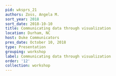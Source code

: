 ```yaml
---
pid: wksprs_21
authors: Zoss, Angela M.
sort_year: 2018
sort_date: 2018-10-10
title: Communicating data through visualization
location: Durham, NC
host: Duke Communicators
pres_date: October 10, 2018
type: Presentation
grouping: workshop
label: Communicating data through visualization
order: '12'
collection: workshop
---
```


